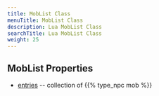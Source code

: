 ```yaml
---
title: MobList Class
menuTitle: MobList Class
description: Lua MobList Class
searchTitle: Lua MobList Class
weight: 25
---
```


## MobList Properties
- [entries](entries) -- collection of {{% type_npc mob %}}